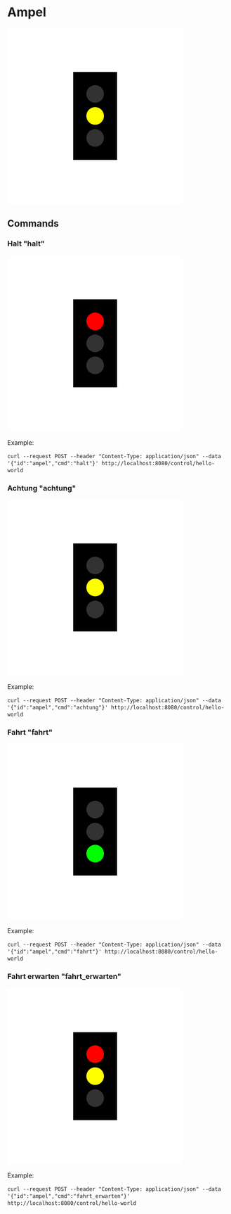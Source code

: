 # Ampel

![](ampel.gif)

## Commands
### Halt "halt"

![](ampelhalt.gif)

Example:
```
curl --request POST --header "Content-Type: application/json" --data '{"id":"ampel","cmd":"halt"}' http://localhost:8080/control/hello-world
```



### Achtung "achtung"

![](ampelachtung.gif)

Example:
```
curl --request POST --header "Content-Type: application/json" --data '{"id":"ampel","cmd":"achtung"}' http://localhost:8080/control/hello-world
```



### Fahrt "fahrt"

![](ampelfahrt.gif)

Example:
```
curl --request POST --header "Content-Type: application/json" --data '{"id":"ampel","cmd":"fahrt"}' http://localhost:8080/control/hello-world
```



### Fahrt erwarten "fahrt_erwarten"

![](ampelfahrt_erwarten.gif)

Example:
```
curl --request POST --header "Content-Type: application/json" --data '{"id":"ampel","cmd":"fahrt_erwarten"}' http://localhost:8080/control/hello-world
```






